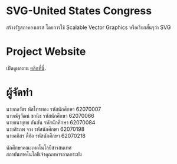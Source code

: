 # SVG-United States Congress 
<p>สร้างรัฐสภาคองเกรส โดยการใช้ Scalable Vector Graphics หรือเรียกสั้นๆว่า SVG </p>
  
# Project Website
<p>เปิดดูผลงาน <a href="https://svg-multimedia-congress-2020.netlify.app/?fbclid=IwAR01NrAG525_KXFYFoUYulNWQ1IJJIwQjcKM9LEBMv5T-KI1_Wn8jlbmm8w">คลิกที่นี่</a>.</p>

# ผู้จัดทำ
<p>
นายกลวัชร หัสไทรทอง รหัสนักศึกษา 62070007<br>
นายณัฐวัฒน์ ชวนิช รหัสนักศึกษา 62070066<br>
นายธนายุทธ กันซัน รหัสนักศึกษา 62070084<br>
นายสิรภพ จาง รหัสนักศึกษา 62070198<br>
นายอภิสร ตี้ฮ้อ รหัสนักศึกษา 62070218<br>
<p>นักศึกษาคณะเทคโนโลยีสารสนเทศ<br>
สถาบันเทคโนโลยีเจ้าคุณทหารลาดกระบัง<br>
